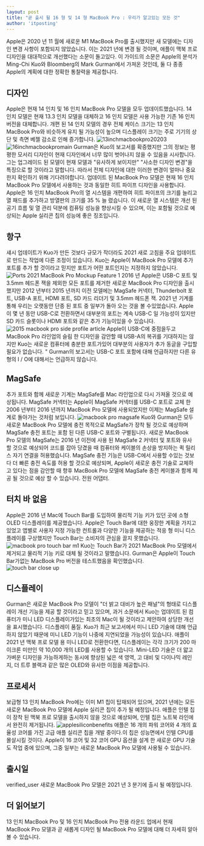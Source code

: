 ```yaml
---
layout: post
title: "곧 출시 될 16 형 및 14 형 MacBook Pro : 우리가 알고있는 모든 것"
author: 'itposting'
---
```


Apple은 2020 년 11 월에 새로운 M1 MacBook Pro를 출시했지만 새 모델에는 디자인 변경 사항이 포함되지 않았습니다.
 이는 2021 년에 변경 될 것이며, 애플이 맥북 프로 디자인을 대대적으로 개선했다는 소문이 돌고있다.
이 가이드의 소문은 Apple의 분석가 Ming-Chi Kuo와 Bloomberg의 Mark Gurman에서 가져온 것인데, 둘 다 종종 Apple의 계획에 대한 정확한 통찰력을 제공합니다.
## 디자인
Apple은 현재 14 인치 및 16 인치 MacBook Pro 모델을 모두 업데이트했습니다.
 14 인치 모델은 현재 13.3 인치 모델을 대체하고 16 인치 모델은 사용 가능한 기존 16 인치 버전을 대체합니다.
개편 된 14 인치 모델의 경우 전체 케이스 크기는 13 인치 MacBook Pro와 비슷하게 유지 될 가능성이 높으며 디스플레이 크기는 주로 기기의 상단 및 측면 베젤 감소로 인해 증가합니다.
![13inchmacbookpro20203](https://images.macrumors.com/t/eMpj0Dld0dJEZMekdccL4MPveHY=/2500x0/filters:no_upscale():quality(90)/article-new/2013/09/13inchmacbookpro20203.jpg)
![16inchmacbookpromain](https://images.macrumors.com/t/a42sXXCODgMdlJK1pL_2fp3PQHE=/2500x0/filters:no_upscale():quality(90)/article-new/2013/09/16inchmacbookpromain.jpg)
Gurman은 Kuo의 보고서를 확증했지만 그의 정보는 평평한 모서리 디자인이 현재 디자인에서 너무 많이 벗어나지 않을 수 있음을 시사합니다.
 그는 업그레이드 된 모델이 현재 모델과 "유사하게 보이지만" "사소한 디자인 변경"을 특징으로 할 것이라고 말합니다. 따라서 전체 디자인에 대한 이러한 변경이 얼마나 중요한지 확인하기 위해 기다려야합니다.
업데이트 된 MacBook Pro 모델은 현재 16 인치 MacBook Pro 모델에서 사용하는 것과 동일한 히트 파이프 디자인을 사용합니다.
 Apple은 16 인치 MacBook Pro의 열 시스템을 개편하여 히트 파이프의 크기를 늘리고 열 패드를 추가하고 방열판의 크기를 35 % 늘 렸습니다.
이 새로운 열 시스템은 개선 된 공기 흐름 및 열 관리 덕분에 컴퓨팅 성능을 향상시킬 수 있으며, 이는 포함될 것으로 예상되는 Apple 실리콘 칩의 성능에 좋은 징조입니다.
## 항구
섀시 업데이트가 Kuo가 만든 것보다 규모가 작더라도 2021 새로 고침을 주요 업데이트로 만드는 작업에 다른 조정이 있습니다.
 Kuo는 Apple이 MacBook Pro 모델에 추가 포트를 추가 할 것이라고 믿지만 포트가 어떤 포트인지는 지정하지 않았습니다.
![Ports 2021 MacBook Pro Mockup Feature 1](https://images.macrumors.com/t/ZQ1uXLkNK6N_fTAQ_kOTuGUJSDU=/2500x0/filters:no_upscale():quality(90)/article-new/2021/01/Ports-2021-MacBook-Pro-Mockup-Feature-1.jpg)
2016 년 Apple은 USB-C 포트 및 3.5mm 헤드폰 잭을 제외한 모든 포트를 제거한 새로운 MacBook Pro 디자인을 출시했지만 2012 년부터 2015 년까지 이전 모델에는 ‌MagSafe‌ 커넥터, Thunderbolt 포트, USB-A 포트,
 HDMI 포트, SD 카드 리더기 및 3.5mm 헤드폰 잭.
2021 년 기계를 통해 우리는 오랫동안 단종 된 포트 중 일부가 돌아 오는 것을 볼 수있었습니다.
 Apple이 몇 년 동안 USB-C로 전환하면서 대부분의 포트는 계속 USB-C 일 가능성이 있지만 SD 카드 슬롯이나 HDMI 포트와 같은 추가 기능이있을 수 있습니다.
![2015 macbook pro side profile article](https://images.macrumors.com/t/w3W5hcDT_P20LmH9xVn8jntX3h0=/2500x0/filters:no_upscale():quality(90)/article-new/2021/01/2015-macbook-pro-side-profile-article.jpg)
Apple이 USB-C에 중점을두고 MacBook Pro 라인업의 슬림 한 디자인을 감안할 때 USB-A의 복귀를 기대하지는 않지만 Kuo는 새로운 컴퓨터에 충분한 포트가있어 대부분의 사용자가
 추가 동글을 구입할 필요가 없습니다. "
Gurman의 보고서는 USB-C 포트 포함에 대해 언급하지만 다른 유형의 I / O에 대해서는 언급하지 않습니다.
## MagSafe
추가 포트와 함께 새로운 기계는 MagSafe를 Mac 라인업으로 다시 가져올 것으로 예상됩니다.
 ‌MagSafe‌ 커넥터는 Apple이 ‌MagSafe‌ 커넥터를 USB-C 포트로 교체 한 2006 년부터 2016 년까지 MacBook Pro 모델에 사용되었지만 이제는 ‌MagSafe‌ 설계로 돌아가는 것처럼 보입니다.
![macbook pro magsafe](https://images.macrumors.com/t/0gFYdWVuIB7SCkV4AYiIGeietIQ=/2500x0/filters:no_upscale():quality(90)/article-new/2021/01/macbook-pro-magsafe.jpg)
Kuo와 Gurman은 모두 새로운 MacBook Pro 모델에 충전 목적으로 ‌MagSafe‌가 장착 될 것으로 예상하며 ‌MagSafe‌ 충전 포트는 포함 된 다른 USB-C 포트와 구별됩니다.
새로운 MacBook Pro 모델의 ‌MagSafe‌는 2016 년 이전에 사용 된 ‌MagSafe‌ 2 커넥터 및 포트와 유사 할 것으로 예상되어 코드를 잡아 당겼을 때 컴퓨터와 케이블의 손상을 방지하는 퀵 릴리스 자기 연결을 허용했습니다.
‌MagSafe‌ 충전 기능은 USB-C에서 사용할 수있는 것보다 더 빠른 충전 속도를 허용 할 것으로 예상되며, Apple이 새로운 충전 기술로 교체하고 있다는 점을 감안할 때 향후 MacBook Pro 모델에 ‌MagSafe‌ 충전 케이블과 함께 제공 될 것으로 예상 할 수 있습니다.
 전원 어댑터.
## 터치 바 없음
Apple은 2016 년 Mac에 Touch Bar를 도입하여 물리적 기능 키가 있던 곳에 소형 OLED 디스플레이를 제공했습니다.
 Apple은 Touch Bar에 대한 웅장한 계획을 가지고 있었고 앱별로 사용자 지정 가능한 컨트롤과 다양한 기능을 제공하는 적응 형 미니 디스플레이를 구상했지만 Touch Bar는 소비자의 관심을 끌지 못했습니다.
![macbook pro touch bar m1](https://images.macrumors.com/t/1ZOrXAI95mX0mMh36DopJZf6gKM=/2500x0/filters:no_upscale():quality(90)/article-new/2020/11/macbook-pro-touch-bar-m1.jpg)
Kuo는 Touch Bar가 2021 MacBook Pro 모델에서 제거되고 물리적 기능 키로 대체 될 것이라고 말했습니다.
 Gurman은 Apple이 Touch Bar가없는 MacBook Pro 버전을 테스트했음을 확인했습니다.
![touch bar close up](https://images.macrumors.com/t/NfzsIDY86m8Molj1x3NtejPVnQw=/2500x0/filters:no_upscale():quality(90)/article-new/2021/01/touch-bar-close-up.jpg)
## 디스플레이
Gurman은 새로운 MacBook Pro 모델이 "더 밝고 대비가 높은 패널"의 형태로 디스플레이 개선 기능을 제공 할 것이라고 믿고 있으며, 과거 소문에서 Kuo는 업데이트 된 컴퓨터가 미니 LED 디스플레이가있는 최초의 Mac이 될 것이라고 제안하여 상당한 개선을 표시했습니다.
 디스플레이 품질.
Kuo가 최근 보고서에서 미니 LED 기술에 대해 언급하지 않았기 때문에 미니 LED 기능이 나중에 지연되었을 가능성이 있습니다.
애플이 2021 년 맥북 프로 모델 용 미니 LED로 전환한다면, 디스플레이는 각각 크기가 200 마이크론 미만인 약 10,000 개의 LED를 사용할 수 있습니다.
 Mini-LED 기술은 더 얇고 가벼운 디자인을 가능하게하는 동시에 향상된 넓은 색 영역, 고 대비 및 다이나믹 레인지, 더 트루 블랙과 같은 많은 OLED와 유사한 이점을 제공합니다.
## 프로세서
보급형 13 인치 MacBook Pro에는 이미 ‌M1‌ 칩이 탑재되어 있으며, 2021 년에는 모든 새로운 MacBook Pro 모델에 Apple 실리콘 칩이 추가 될 예정입니다.
 애플은 인텔 칩이 장착 된 맥북 프로 모델을 출시하지 않을 것으로 예상되며, 인텔 칩은 노트북 라인에서 완전히 제거됩니다.
![applesiliconbenefits](https://images.macrumors.com/t/A4qfzr_jxM5IeWctIAwfyDhgCHc=/2500x0/filters:no_upscale():quality(90)/article-new/2019/11/applesiliconbenefits.jpg)
애플은 16 개의 파워 코어와 4 개의 효율성 코어를 가진 고급 애플 실리콘 칩을 개발 중이다.이 칩은 성능면에서 인텔 CPU를 몰살시킬 것이다.
 Apple이 16 코어 및 32 코어 GPU 옵션을 설계 한 새로운 GPU 기술도 작업 중에 있으며, 그중 일부는 새로운 MacBook Pro 모델에 사용될 수 있습니다.
## 출시일
verified_user
새로운 MacBook Pro 모델은 2021 년 3 분기에 출시 될 예정입니다.
## 더 읽어보기
13 인치 MacBook Pro 및 16 인치 MacBook Pro 전용 라운드 업에서 현재 MacBook Pro 모델과 곧 새롭게 디자인 될 MacBook Pro 모델에 대해 더 자세히 알아볼 수 있습니다.
